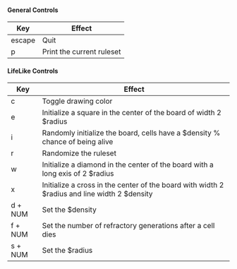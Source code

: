 
#### General Controls 
Key     | Effect
------- | ------
escape  | Quit
p       | Print the current ruleset

#### LifeLike Controls
Key     | Effect
------- | ------
c       | Toggle drawing color
e       | Initialize a square in the center of the board of width 2 $radius
i       | Randomly initialize the board, cells have a $density % chance of being alive
r       | Randomize the ruleset
w       | Initialize a diamond in the center of the board with a long exis of 2 $radius
x       | Initialize a cross in the center of the board with width 2 $radius and line width 2 $density
d + NUM | Set the $density
f + NUM | Set the number of refractory generations after a cell dies
s + NUM | Set the $radius

<!---
------------------------------- Simulation Controls -------------------------------

q:                      Quits simulation

d:                      randomizes the rule set and randomizes the starting colors

r:                      randomizes the rule set with non-deterministic behaviour and randomizes the 
                        starting colors
                        
j:                      randomizes the rule set for smooth life
                        
f:                      toggle between GPU and CPU calculations       

i:                      reinitialize the rules to their starting versions

x:                      randomizes only the starting colors
                        
c:                      toggles whether the sim draws black and white or colors

v:                      toggles whether to have the background change color if it has not yet been
                        interacted with yet
                        
p:                      prints the ruleset to the console
                        
Left Shift:             pauses the simulation but keeps changing the colors

----------------------------- Change Simulations -----------------------------

b:                      sets the simulation to non-deterministic mode

h:                      sets the simulation to hodge mode

comma:                  sets the simulation to 1D mode

n:                      sets the simulation to normal automata mode

m:                      sets the simulation to smooth mode

l:                      sets the simulation to larger than life mode

                        
----------------------------- Board Initializations -----------------------------

space:                  randomly generates a new board with live cell density $density

g:                      generates a board of gliders

e:                      inits $num_gliders/4 squares of side length $density/10 in each quadrant
                        with vertical and horizontal symmetry

a:                      initializes a board with a center square of side length $density/10

z:                      clears the board

o:                      places a random circle on the board without clearing it

k:                      initializes a random board for smooth life

s:                      initializes a square in the center of the board

t:                      initializes a $num_gliders-gon at the center of the screen

w:                      initializes a circle at the center of the screen

y:                      initializes a board for a 1D cellular automata

------------------------------- Parameter Changes -------------------------------

0 -> 9:                 changes &density from low to high

F1 -> F12:              changes how fast the colors change from fast to slow

Arrow Up/Down:          increases/decreases the number of gliders to generate by 1
                        also changes the number of quadrant dots to generate by 1/4
                        also changes the number of refractory states to have by 1
                      
Arrow Right/Left:       increases/decreases the number of gliders to generate by 4
                        also changes the number of quadrant dots to generate by 1
                        also changes the number of refractory states to have by 4



------------------------------- Genetic Controls -------------------------------

+/=:                    Current ruleset is pretty, add it to the seeds and generate new rules

-/_:                    Current ruleset is not pretty, destroy it and generate new rules

[:			Same as - but for nondeterministic life

]: 			Same as + but for nondeterministic life
--->
